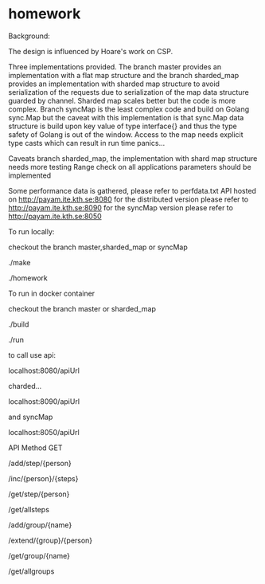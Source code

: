 # homework

Background:

The design is influenced by Hoare's work on CSP.

Three implementations provided. The branch master provides an implementation with a flat map structure and
the branch sharded_map provides an implementation with sharded map structure to avoid serialization of the
requests due to serialization of the map data structure guarded by channel.
Sharded map scales better but the code is more complex.
Branch syncMap is the least complex code and build on Golang sync.Map but the caveat with this implementation is that 
sync.Map data structure is build upon key value of type interface{} and thus the type safety of Golang is out of the 
window. Access to the map needs explicit type casts which can result in run time panics...


Caveats branch sharded_map, the implementation with shard map structure needs more testing
Range check on all applications parameters should be implemented




Some performance data is gathered, please refer to perfdata.txt
API hosted on http://payam.ite.kth.se:8080
for the distributed version please refer to  http://payam.ite.kth.se:8090
for the syncMap version please refer to http://payam.ite.kth.se:8050


To run locally:

checkout the branch master,sharded_map or syncMap


./make

./homework   


To run in docker container

checkout the branch master or sharded_map

./build

./run

to call use api:

localhost:8080/apiUrl 

charded...

localhost:8090/apiUrl 

and syncMap

localhost:8050/apiUrl 



API
Method GET

/add/step/{person}

/inc/{person}/{steps}

/get/step/{person}

/get/allsteps

/add/group/{name}

/extend/{group}/{person}

/get/group/{name}

/get/allgroups
